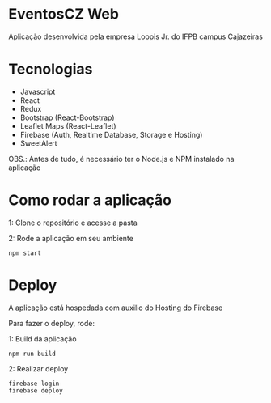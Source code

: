 # EventosCZ Web

Aplicação desenvolvida pela empresa Loopis Jr. do IFPB campus Cajazeiras

# Tecnologias

* Javascript
* React
* Redux
* Bootstrap (React-Bootstrap)
* Leaflet Maps (React-Leaflet)
* Firebase (Auth, Realtime Database, Storage e Hosting)
* SweetAlert

OBS.: Antes de tudo, é necessário ter o Node.js e NPM instalado na aplicação

# Como rodar a aplicação

1: Clone o repositório e acesse a pasta

2: Rode a aplicação em seu ambiente
```
npm start
```

# Deploy

A aplicação está hospedada com auxilio do Hosting do Firebase

Para fazer o deploy, rode:

1: Build da aplicação
```
npm run build
```

2: Realizar deploy
```
firebase login
firebase deploy
```
